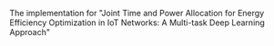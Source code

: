 The implementation for "Joint Time and Power Allocation for Energy Efficiency Optimization in IoT Networks: A Multi-task Deep Learning Approach"
